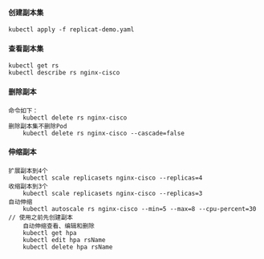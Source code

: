 #### 创建副本集

    kubectl apply -f replicat-demo.yaml

#### 查看副本集

    kubectl get rs
    kubectl describe rs nginx-cisco

#### 删除副本

    命令如下：
        kubectl delete rs nginx-cisco
    删除副本集不删除Pod
        kubectl delete rs nginx-cisco --cascade=false

#### 伸缩副本

    扩展副本到4个
        kubectl scale replicasets nginx-cisco --replicas=4
    收缩副本到3个
        kubectl scale replicasets nginx-cisco --replicas=3
    自动伸缩
        kubectl autoscale rs nginx-cisco --min=5 --max=8 --cpu-percent=30 // 使用之前先创建副本
        自动伸缩查看、编辑和删除
        kubectl get hpa
        kubectl edit hpa rsName
        kubectl delete hpa rsName